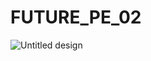 # FUTURE_PE_02

![Untitled design](https://github.com/user-attachments/assets/12be336e-d7cc-4621-a30b-3273d6971b14)

